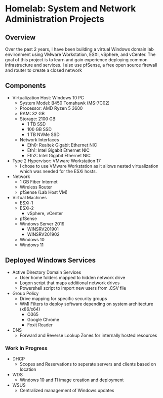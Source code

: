 # Homelab: System and Network Administration Projects

## Overview
Over the past 2 years, I have been building a virtual Windows domain lab environment using VMware Workstation, ESXi, vSphere, and vCenter. The goal of this project is to learn and gain experience deploying common infrastructure and services. I also use pfSense, a free open source firewall and router to create a closed network 

## Components
- Virtualization Host: Windows 10 PC
  - System Model: B450 Tomahawk (MS-7C02)
  - Processor: AMD Ryzen 5 3600
  - RAM: 32 GB
  - Storage: 2100 GB
    - 1 TB SSD
    - 100 GB SSD
    - 1 TB NVMe SSD
  - Network Interfaces
    - Eth0: Realtek Gigabit Ethernet NIC 
    - Eth1: Intel Gigabit Ethernet NIC
    - Eth2: Intel Gigabit Ethernet NIC
- Type 2 Hypervisor: VMware Workstation 17
  - I chose to use VMware Workstation as it allows nested virtualization which was needed for the ESXi hosts.
- Network
  - 1 GB Fiber Internet
  - Wireless Router
  - pfSense (Lab Host VM)
- Virtual Machines
  - ESXi-1
  - ESXi-2
    - vSphere, vCenter
  - pfSense
  - Windows Server 2019
    - WINSRV201901
    - WINSRV201902 
  - Windows 10
  - Windows 11

## Deployed Windows Services 
- Active Directory Domain Services
  - User home folders mapped to hidden network drive
  - Logon script that maps additional network drives
  - Powershell script to import new users from .CSV file 
- Group Policy
  - Drive mapping for specific security groups
  - WMI Filters to deploy software depending on system architecture (x86/x64)
    - O365
    - Google Chrome
    - Foxit Reader
- DNS
  - Forward and Reverse Lookup Zones for internally hosted resources


### Work In Progress 
- DHCP
  - Scopes and Reservations to seperate servers and clients based on location
- WDS
  - Windows 10 and 11 image creation and deployment
- WSUS 
  - Centralized management of Windows updates
